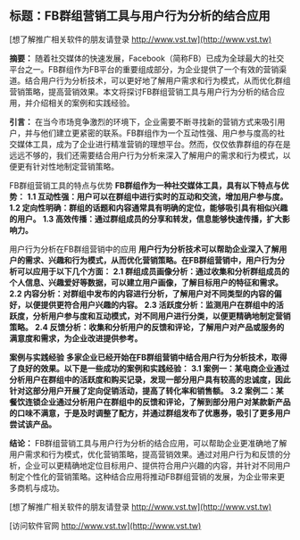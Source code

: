 ## **标题：FB群组营销工具与用户行为分析的结合应用**

[想了解推广相关软件的朋友请登录 http://www.vst.tw](http://www.vst.tw)

**摘要：**
随着社交媒体的快速发展，Facebook（简称FB）已成为全球最大的社交平台之一。FB群组作为FB平台的重要组成部分，为企业提供了一个有效的营销渠道。结合用户行为分析技术，可以更好地了解用户需求和行为模式，从而优化群组营销策略，提高营销效果。本文将探讨FB群组营销工具与用户行为分析的结合应用，并介绍相关的案例和实践经验。

**引言：**
在当今市场竞争激烈的环境下，企业需要不断寻找新的营销方式来吸引用户，并与他们建立更紧密的联系。FB群组作为一个互动性强、用户参与度高的社交媒体工具，成为了企业进行精准营销的理想平台。然而，仅仅依靠群组的存在是远远不够的，我们还需要结合用户行为分析来深入了解用户的需求和行为模式，以便更有针对性地制定营销策略。

FB群组营销工具的特点与优势
**FB群组作为一种社交媒体工具，具有以下特点与优势：**
**1.1 互动性强：用户可以在群组中进行实时的互动和交流，增加用户参与度。**
**1.2 定向性明确：群组的话题和内容通常具有明确的定位，能够吸引具有相似兴趣的用户。**
**1.3 高效传播：通过群组成员的分享和转发，信息能够快速传播，扩大影响力。**

用户行为分析在FB群组营销中的应用
**用户行为分析技术可以帮助企业深入了解用户的需求、兴趣和行为模式，从而优化营销策略。在FB群组营销中，用户行为分析可以应用于以下几个方面：**
**2.1 群组成员画像分析：通过收集和分析群组成员的个人信息、兴趣爱好等数据，可以建立用户画像，了解目标用户的特征和需求。**
**2.2 内容分析：对群组中发布的内容进行分析，了解用户对不同类型的内容的偏好，以便提供更符合用户兴趣的内容。**
**2.3 活跃度分析：监测用户在群组中的活跃度，分析用户参与度和互动模式，对不同用户进行分类，以便更精确地制定营销策略。**
**2.4 反馈分析：收集和分析用户的反馈和评论，了解用户对产品或服务的满意度和需求，为企业改进提供参考。**

**案例与实践经验**
**多家企业已经开始在FB群组营销中结合用户行为分析技术，取得了良好的效果。以下是一些成功的案例和实践经验：**
**3.1 案例一：某电商企业通过分析用户在群组中的活跃度和购买记录，发现一部分用户具有较高的忠诚度，因此针对这部分用户开展了定向促销活动，提高了转化率和销售额。**
**3.2 案例二：某餐饮连锁企业通过分析用户在群组中的反馈和评论，了解到部分用户对某款新产品的口味不满意，于是及时调整了配方，并通过群组发布了优惠券，吸引了更多用户尝试该产品。**

**结论：**
FB群组营销工具与用户行为分析的结合应用，可以帮助企业更准确地了解用户需求和行为模式，优化营销策略，提高营销效果。通过对用户行为和反馈的分析，企业可以更精确地定位目标用户、提供符合用户兴趣的内容，并针对不同用户制定个性化的营销策略。这种结合应用将推动FB群组营销的发展，为企业带来更多商机与成功。

[想了解推广相关软件的朋友请登录 http://www.vst.tw](http://www.vst.tw)


[访问软件官网 http://www.vst.tw](http://www.vst.tw)
